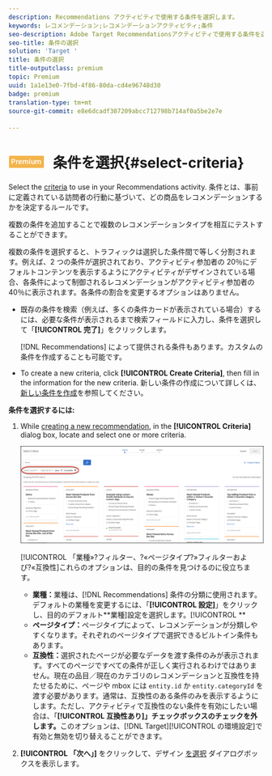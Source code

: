 ```yaml
---
description: Recommendations アクティビティで使用する条件を選択します。
keywords: レコメンデーション;レコメンデーションアクティビティ;条件
seo-description: Adobe Target Recommendationsアクティビティで使用する条件を選択します。
seo-title: 条件の選択
solution: 'Target '
title: 条件の選択
title-outputclass: premium
topic: Premium
uuid: 1a1e13e0-7fbd-4f86-80da-cd4e96748d30
badge: premium
translation-type: tm+mt
source-git-commit: e8e6dcadf307209abcc712798b714af0a5be2e7e

---
```



# ![PREMIUM](/help/assets/premium.png) 条件を選択{#select-criteria}

Select the [criteria](/help/c-recommendations/c-algorithms/algorithms.md) to use in your Recommendations activity. 条件とは、事前に定義されている訪問者の行動に基づいて、どの商品をレコメンデーションするかを決定するルールです。

複数の条件を追加することで複数のレコメンデーションタイプを相互にテストすることができます。

複数の条件を選択すると、トラフィックは選択した条件間で等しく分割されます。例えば、2 つの条件が選択されており、アクティビティ参加者の 20％にデフォルトコンテンツを表示するようにアクティビティがデザインされている場合、各条件によって制御されるレコメンデーションがアクティビティ参加者の 40％に表示されます。各条件の割合を変更するオプションはありません。

* 既存の条件を検索（例えば、多くの条件カードが表示されている場合）するには、必要な条件が表示されるまで検索フィールドに入力し、条件を選択して「**[!UICONTROL 完了]**」をクリックします。

   [!DNL Recommendations] によって提供される条件もあります。カスタムの条件を作成することも可能です。

* To create a new criteria, click **[!UICONTROL Create Criteria]**, then fill in the information for the new criteria. 新しい条件の作成について詳しくは、[新しい条件を作成](../../c-recommendations/c-algorithms/create-new-algorithm.md#task_8A9CB465F28D44899F69F38AD27352FE)を参照してください。

**条件を選択するには:**

1. While [creating a new recommendation](../../c-recommendations/t-create-recs-activity/create-recs-activity.md#task_6874328773C64C44A73F0A130AD3F96F), in the **[!UICONTROL Criteria]** dialog box, locate and select one or more criteria.

   ![条件の選択ダイアログボックス](/help/c-recommendations/t-create-recs-activity/assets/filters.png)

   [!UICONTROL 「業種»?フィルター、?«ページタイプ?»フィルターおよび?«互換性]これらのオプションは、目的の条件を見つけるのに役立ちます。

   * **業種：**&#x200B;業種は、[!DNL Recommendations] 条件の分類に使用されます。デフォルトの業種を変更するには、「**[!UICONTROL 設定]**」をクリックし、目的のデフォルト&#x200B;**業種]設定を選択します。[!UICONTROL **
   * **ページタイプ：**&#x200B;ページタイプによって、レコメンデーションが分類しやすくなります。それぞれのページタイプで選択できるビルトイン条件もあります。
   * **互換性：**&#x200B;選択されたページが必要なデータを渡す条件のみが表示されます。すべてのページですべての条件が正しく実行されるわけではありません。現在の品目／現在のカテゴリのレコメンデーションと互換性を持たせるために、ページや mbox には `entity.id` か `entity.categoryId` を渡す必要があります。通常は、互換性のある条件のみを表示するようにします。ただし、アクティビティで互換性のない条件を有効にしたい場合は、「**[!UICONTROL 互換性あり]」チェックボックスのチェックを外します。**&#x200B;このオプションは、[!DNL Target][!UICONTROL  の環境設定]で有効と無効を切り替えることができます。

1. **[!UICONTROL 「次へ」]** をクリックして、デザイン [を選択](/help/c-recommendations/c-design-overview/design-overview.md) ダイアログボックスを表示します。
